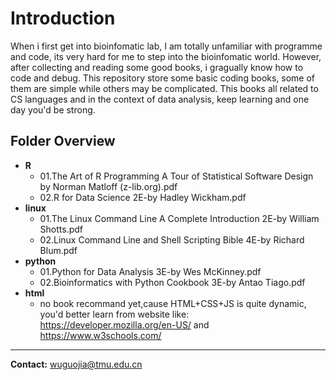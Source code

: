 # Introduction

When i first get into bioinfomatic lab, I am totally unfamiliar with programme and code, its very hard for me to step into the bioinfomatic world. However, after collecting and reading some good books, i gragually know how to code and debug. This repository store some basic coding books, some of them are simple while others may be complicated. This books all related to CS languages and in the context of data analysis, keep learning and one day you'd be strong.

## Folder Overview

- **R**  
  - 01.The Art of R Programming A Tour of Statistical Software Design by Norman Matloff (z-lib.org).pdf
  - 02.R for Data Science 2E-by Hadley Wickham.pdf
- **linux**  
  - 01.The Linux Command Line A Complete Introduction 2E-by William Shotts.pdf
  - 02.Linux Command Line and Shell Scripting Bible 4E-by Richard Blum.pdf
- **python**  
  - 01.Python for Data Analysis 3E-by Wes McKinney.pdf
  - 02.Bioinformatics with Python Cookbook 3E-by Antao Tiago.pdf
- **html**
  - no book recommand yet,cause HTML+CSS+JS is quite dynamic, you'd better learn from website like:  https://developer.mozilla.org/en-US/ and https://www.w3schools.com/
---

**Contact:** wuguojia@tmu.edu.cn